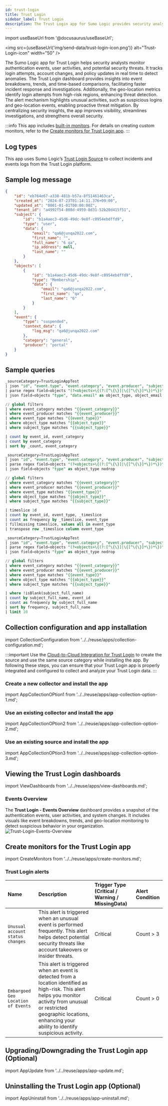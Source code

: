 ```yaml
---
id: trust-login
title: Trust Login
sidebar_label: Trust Login
description: The Trust Login app for Sumo Logic provides security analysts with an overview of the authentication events, user activities, and potential security threats.
---
```


import useBaseUrl from '@docusaurus/useBaseUrl';

<img src={useBaseUrl('img/send-data/trust-login-icon.png')} alt="Trust-Login-icon" width="50" />

The Sumo Logic app for Trust Login helps security analysts monitor authentication events, user activities, and potential security threats. It tracks login attempts, account changes, and policy updates in real time to detect anomalies. The Trust Login dashboard provides insights into event breakdowns, trends, and time-based comparisons, facilitating faster incident response and investigations. Additionally, the geo-location metrics identify login attempts from high-risk regions, enhancing threat detection. The alert mechanism highlights unusual activities, such as suspicious logins and geo-location events, enabling proactive threat mitigation. By centralizing security insights, the app improves visibility, streamlines investigations, and strengthens overall security.

:::info
This app includes [built-in monitors](#trust-login-alerts). For details on creating custom monitors, refer to the [Create monitors for Trust Login app](#create-monitors-for-the-trust-login-app).
:::

## Log types

This app uses Sumo Logic’s [Trust Login Source](/docs/send-data/hosted-collectors/cloud-to-cloud-integration-framework/trust-login-source/) to collect incidents and events logs from the Trust Login platform.

## Sample log message

```json title="Report Log"
{
    "id": "eb764e67-a338-481b-b57a-8f51461463ca",
    "created_at": "2024-07-23T01:14:11.376+09:00",
    "updated_at": "0001-01-01T00:00:00Z",
    "tenant_id": "a4992f54-808d-4959-8d31-52b20d415f51",
    "subject": {
        "id": "b1a4aec3-45d6-49dc-9e8f-c0954ebdffd9",
        "type": "user",
        "data": {
            "email": "qa6@junqa2022.com",
            "first_name": "",
            "full_name": "6 qa",
            "ip_address": null,
            "last_name": ""
        }
    },
    "objects": [
        {
            "id": "b1a4aec3-45d6-49dc-9e8f-c0954ebdffd9",
            "type": "Membership",
            "data": {
                "email": "qa6@junqa2022.com",
                "first_name": "qa",
                "last_name": "6"
            }
        }
    ],
    "event": {
        "type": "suspended",
        "context_data": {
            "log_msg": "qa6@junqa2022.com"
        },
        "category": "general",
        "producer": "portal"
    }
}
```
    
## Sample queries

```sql title="Events by Category"
_sourceCategory=TrustLoginAppTest
| json "id", "event.type", "event.category", "event.producer", "subject.type", "objects", "subject.data.full_name", "subject.data.ip_address", "created_at", "event.context_data.log_msg", "subject.data.email", "subject.id", "subject.data.first_name", "subject.data.last_name" as event_id, event_type, event_category, event_producer, subject_type, objects, subject_full_name, subject_ip_address, created_at, event_msg, subject_email, subject_id, subject_first_name, subject_last_name nodrop
| parse regex field=objects "(?<objects>\{(?:[^\{\}]|\{[^\{\}]*\})*\})" multi
| json field=objects "type", "data.email" as object_type, object_email nodrop

// global filters
| where event_category matches "{{event_category}}"
| where event_producer matches "{{event_producer}}"
| where event_type matches "{{event_type}}"
| where object_type matches "{{object_type}}"
| where subject_type matches "{{subject_type}}"

| count by event_id, event_category
| count by event_category
| sort by _count, event_category
```

```sql title="Events Over Time by Type"
_sourceCategory=TrustLoginAppTest
| json "id", "event.type", "event.category", "event.producer", "subject.type", "objects", "subject.data.full_name" as event_id, event_type, event_category, event_producer, subject_type, objects, subject_full_name nodrop
| parse regex field=objects "(?<objects>\{(?:[^\{\}]|\{[^\{\}]*\})*\})" multi
| json field=objects "type" as object_type nodrop

// global filters
| where event_category matches "{{event_category}}"
| where event_producer matches "{{event_producer}}"
| where event_type matches "{{event_type}}"
| where object_type matches "{{object_type}}"
| where subject_type matches "{{subject_type}}"

| timeslice 1d
| count by event_id, event_type, _timeslice
| count as frequency by _timeslice, event_type
| fillmissing timeslice, values all in event_type
| transpose row _timeslice column event_type
```

```sql title="Top 10 User"
_sourceCategory=TrustLoginAppTest
| json "id", "event.type", "event.category", "event.producer", "subject.type", "objects", "subject.data.full_name" as event_id, event_type, event_category, event_producer, subject_type, objects, subject_full_name nodrop
| parse regex field=objects "(?<objects>\{(?:[^\{\}]|\{[^\{\}]*\})*\})" multi
| json field=objects "type" as object_type nodrop

// global filters
| where event_category matches "{{event_category}}"
| where event_producer matches "{{event_producer}}"
| where event_type matches "{{event_type}}"
| where object_type matches "{{object_type}}"
| where subject_type matches "{{subject_type}}"

| where !isBlank(subject_full_name)
| count by subject_full_name, event_id
| count as frequency by subject_full_name
| sort by frequency, subject_full_name
| limit 10
```

## Collection configuration and app installation

import CollectionConfiguration from '../../reuse/apps/collection-configuration.md';

<CollectionConfiguration/>

:::important
Use the [Cloud-to-Cloud Integration for Trust Login](/docs/send-data/hosted-collectors/cloud-to-cloud-integration-framework/trust-login-source/) to create the source and use the same source category while installing the app. By following these steps, you can ensure that your Trust Login app is properly integrated and configured to collect and analyze your Trust Login data.
:::

### Create a new collector and install the app

import AppCollectionOPtion1 from '../../reuse/apps/app-collection-option-1.md';

<AppCollectionOPtion1/>

### Use an existing collector and install the app

import AppCollectionOPtion2 from '../../reuse/apps/app-collection-option-2.md';

<AppCollectionOPtion2/>

### Use an existing source and install the app

import AppCollectionOPtion3 from '../../reuse/apps/app-collection-option-3.md';

<AppCollectionOPtion3/>

## Viewing the Trust Login dashboards​​

import ViewDashboards from '../../reuse/apps/view-dashboards.md';

<ViewDashboards/>

### Events Overview

The **Trust Login - Events Overview** dashboard provides a snapshot of the authentication events, user activities, and system changes. It includes visuals like event breakdowns, trends, and geo-location monitoring to detect suspicious behavior in your organization.<br/><img src='https://sumologic-app-data-v2.s3.us-east-1.amazonaws.com/dashboards/Trust+Login/Trust+Login+-+Events+Overview.png' alt="Trust-Login-Events-Overview" />

## Create monitors for the Trust Login app

import CreateMonitors from '../../reuse/apps/create-monitors.md';

<CreateMonitors/>

### Trust Login alerts

| Name | Description | Trigger Type (Critical / Warning / MissingData) | Alert Condition | 
|:--|:--|:--|:--|
| `Unusual account status changes` | This alert is triggered when an unusual event is performed frequently. This alert helps detect potential security threats like account takeovers or insider threats. | Critical | Count > 3 |
| `Embargoed Geo Location of Events` | This alert is triggered when an event is detected from a location identified as high-risk. This alert helps you monitor activity from unusual or restricted geographic locations, enhancing your ability to identify suspicious activity. | Critical | Count > 0|

## Upgrading/Downgrading the Trust Login app (Optional)

import AppUpdate from '../../reuse/apps/app-update.md';

<AppUpdate/>

## Uninstalling the Trust Login app (Optional)

import AppUninstall from '../../reuse/apps/app-uninstall.md';

<AppUninstall/>

